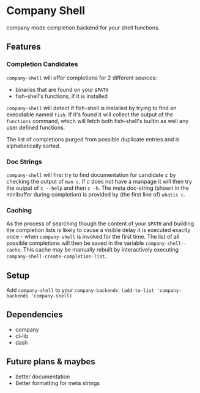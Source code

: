 
# Company Shell

company mode completion backend for your shell functions.

## Features

### Completion Candidates

`company-shell` will offer completions for 2 different sources:

* binaries that are found on your `$PATH`
* fish-shell's functions, if it is installed

`company-shell` will detect if fish-shell is installed by trying to find an executable named `fish`.
If it's found it will collect the output of the `functions` command, which will fetch both fish-shell's
builtin as well any user defined functions.

The list of completions purged from possible duplicate entries and is alphabetically sorted.

### Doc Strings

`company-shell` will first try to find documentation for candidate *c* by checking the output of `man c`.
If *c* does not have a manpage it will then try the output of `c --help` and then `c -h`. The meta doc-string
(shown in the minibuffer during completion) is provided by (the first line of) `whatis c`.

### Caching

As the process of searching though the content of your `$PATH` and building the completion lists is likely
to cause a visible delay it is executed exactly once - when `company-shell` is invoked for the first time.
The list of all possible completions will then be saved in the variable `company-shell--cache`. This
cache may be manually rebuilt by interactively executing `company-shell-create-completion-list`.

## Setup

Add `company-shell` to your `company-backends`:
`(add-to-list 'company-backends 'company-shell)`

## Dependencies

* company
* cl-lib
* dash

## Future plans & maybes

* better documentation
* Better formatting for meta strings
